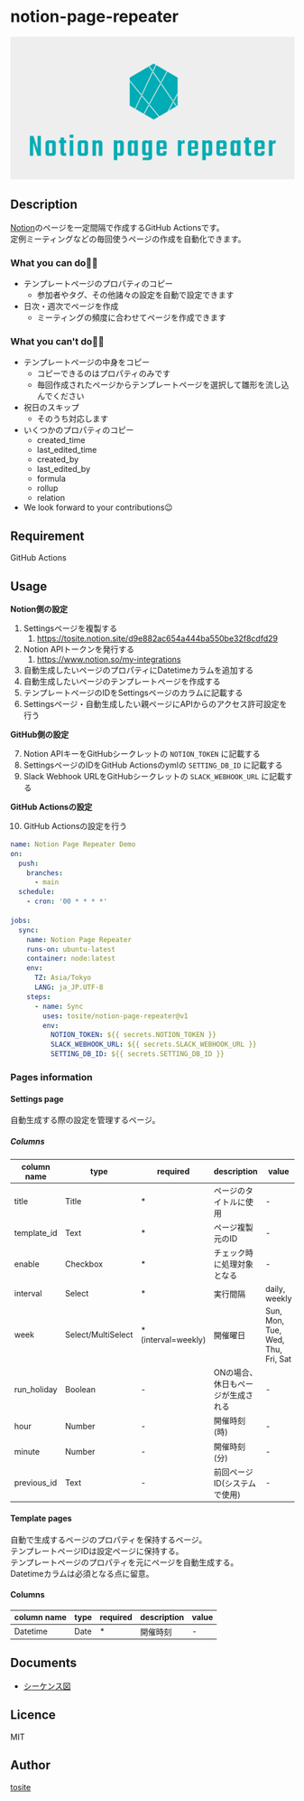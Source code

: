 # notion-page-repeater

<div style="text-align: center;">

![logo](./logo.png)

</div>

## Description
[Notion](https://www.notion.so/)のページを一定間隔で作成するGitHub Actionsです。  
定例ミーティングなどの毎回使うページの作成を自動化できます。

### What you can do🙆‍♂️

- テンプレートページのプロパティのコピー
    - 参加者やタグ、その他諸々の設定を自動で設定できます
- 日次・週次でページを作成
    - ミーティングの頻度に合わせてページを作成できます

### What you can't do🙅‍♂️

- テンプレートページの中身をコピー
    - コピーできるのはプロパティのみです
    - 毎回作成されたページからテンプレートページを選択して雛形を流し込んでください
- 祝日のスキップ
    - そのうち対応します
- いくつかのプロパティのコピー
    - created_time
    - last_edited_time
    - created_by
    - last_edited_by
    - formula
    - rollup
    - relation
- We look forward to your contributions😉

## Requirement

GitHub Actions

## Usage

**Notion側の設定**

1. Settingsページを複製する
    1. https://tosite.notion.site/d9e882ac654a444ba550be32f8cdfd29
2. Notion APIトークンを発行する
    1. https://www.notion.so/my-integrations
3. 自動生成したいページのプロパティにDatetimeカラムを追加する
4. 自動生成したいページのテンプレートページを作成する
5. テンプレートページのIDをSettingsページのカラムに記載する
6. Settingsページ・自動生成したい親ページにAPIからのアクセス許可設定を行う

**GitHub側の設定**

7. Notion APIキーをGitHubシークレットの `NOTION_TOKEN` に記載する
8. SettingsページのIDをGitHub Actionsのymlの `SETTING_DB_ID` に記載する
9. Slack Webhook URLをGitHubシークレットの `SLACK_WEBHOOK_URL` に記載する

**GitHub Actionsの設定**

10. GitHub Actionsの設定を行う

```yml  
name: Notion Page Repeater Demo
on:
  push:
    branches:
      - main
  schedule:
    - cron: '00 * * * *'

jobs:
  sync:
    name: Notion Page Repeater
    runs-on: ubuntu-latest
    container: node:latest
    env:
      TZ: Asia/Tokyo
      LANG: ja_JP.UTF-8
    steps:
      - name: Sync
        uses: tosite/notion-page-repeater@v1
        env:
          NOTION_TOKEN: ${{ secrets.NOTION_TOKEN }}
          SLACK_WEBHOOK_URL: ${{ secrets.SLACK_WEBHOOK_URL }}
          SETTING_DB_ID: ${{ secrets.SETTING_DB_ID }}
```

### Pages information

#### Settings page

自動生成する際の設定を管理するページ。

##### Columns

|column name| type               |required| description        |value|
| --- |--------------------| --- |--------------------| --- |
| title | Title              | * | ページのタイトルに使用        | - |
| template_id | Text               | * | ページ複製元のID          | - |
| enable | Checkbox           | * | チェック時に処理対象となる      | - |
| interval | Select | * | 実行間隔               | daily, weekly |
| week | Select/MultiSelect             | * (interval=weekly) | 開催曜日               | Sun, Mon, Tue, Wed, Thu, Fri, Sat |
| run_holiday | Boolean            | -      | ONの場合、休日もページが生成される | - |
| hour | Number             | - | 開催時刻(時)            | - |
| minute | Number             | - | 開催時刻(分)            | - |
| previous_id | Text               | - | 前回ページID(システムで使用)   | - |

#### Template pages

自動で生成するページのプロパティを保持するページ。  
テンプレートページIDは設定ページに保持する。  
テンプレートページのプロパティを元にページを自動生成する。  
Datetimeカラムは必須となる点に留意。

#### Columns

|column name|type|required|description|value|
| --- | --- | --- | --- | --- |
| Datetime | Date | * | 開催時刻 | - |

## Documents
- [シーケンス図](./uml.md)

## Licence

MIT

## Author

[tosite](https://github.com/tosite)
